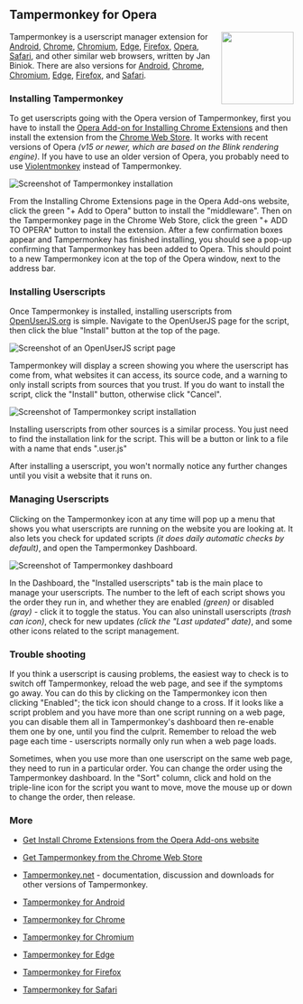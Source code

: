 ## Tampermonkey for Opera
<img src="https://raw.githubusercontent.com/wiki/OpenUserJS/OpenUserJS.org/images/tampermonkey_icon.png" width="128" height="128" align="right">

Tampermonkey is a userscript manager extension for [Android][android], [Chrome][Chrome], [Chromium][Chromium], [Edge][Edge], [Firefox][firefox], [Opera][Opera], [Safari][Safari], and other similar web browsers, written by Jan Biniok. There are also versions for [Android][tampermonkeyForAndroid], [Chrome][tampermonkeyForChrome], [Chromium][tampermonkeyForChromium], [Edge][tampermonkeyForEdge], [Firefox][tamperMonkeyForFirefox], and [Safari][tampermonkeyForSafari].

### Installing Tampermonkey

To get userscripts going with the Opera version of Tampermonkey, first you have to install the [Opera Add-on for Installing Chrome Extensions][operaAddons] and then install the extension from the [Chrome Web Store][gooChromeWebStoreTampermonkey]. It works with recent versions of Opera *(v15 or newer, which are based on the Blink rendering engine)*. If you have to use an older version of Opera, you probably need to use [Violentmonkey][violentMonkeyForOpera] instead of Tampermonkey.

![Screenshot of Tampermonkey installation][tampermonkeyOperaScreenshot1]

From the Installing Chrome Extensions page in the Opera Add-ons website, click the green "+ Add to Opera" button to install the "middleware". Then on the Tampermonkey page in the Chrome Web Store, click the green "+ ADD TO OPERA" button to install the extension. After a few confirmation boxes appear and Tampermonkey has finished installing, you should see a pop-up confirming that Tampermonkey has been added to Opera. This should point to a new Tampermonkey icon at the top of the Opera window, next to the address bar.

### Installing Userscripts

Once Tampermonkey is installed, installing userscripts from [OpenUserJS.org][oujs] is simple. Navigate to the OpenUserJS page for the script, then click the blue "Install" button at the top of the page.

![Screenshot of an OpenUserJS script page][oujsScriptPageScreenshot1]

Tampermonkey will display a screen showing you where the userscript has come from, what websites it can access, its source code, and a warning to only install scripts from sources that you trust. If you do want to install the script, click the "Install" button, otherwise click "Cancel".

![Screenshot of Tampermonkey script installation][tampermonkeyOperaScreenshot2]

Installing userscripts from other sources is a similar process. You just need to find the installation link for the script. This will be a button or link to a file with a name that ends ".user.js"

After installing a userscript, you won't normally notice any further changes until you visit a website that it runs on.

### Managing Userscripts

Clicking on the Tampermonkey icon at any time will pop up a menu that shows you what userscripts are running on the website you are looking at. It also lets you check for updated scripts *(it does daily automatic checks by default)*, and open the Tampermonkey Dashboard.

![Screenshot of Tampermonkey dashboard][tampermonkeyOperaScreenshot3]

In the Dashboard, the "Installed userscripts" tab is the main place to manage your userscripts. The number to the left of each script shows you the order they run in, and whether they are enabled *(green)* or disabled *(gray)* - click it to toggle the status. You can also uninstall userscripts *(trash can icon)*, check for new updates *(click the "Last updated" date)*, and some other icons related to the script management.

### Trouble shooting

If you think a userscript is causing problems, the easiest way to check is to switch off Tampermonkey, reload the web page, and see if the symptoms go away. You can do this by clicking on the Tampermonkey icon then clicking "Enabled"; the tick icon should change to a cross. If it looks like a script problem and you have more than one script running on a web page, you can disable them all in Tampermonkey's dashboard then re-enable them one by one, until you find the culprit. Remember to reload the web page each time - userscripts normally only run when a web page loads.

Sometimes, when you use more than one userscript on the same web page, they need to run in a particular order. You can change the order using the Tampermonkey dashboard. In the "Sort" column, click and hold on the triple-line icon for the script you want to move, move the mouse up or down to change the order, then release.

### More

* [Get Install Chrome Extensions from the Opera Add-ons website][operaAddons]
* [Get Tampermonkey from the Chrome Web Store][gooChromeWebStoreTampermonkey]
* [Tampermonkey.net][tampermonkeyNet] - documentation, discussion and downloads for other versions of Tampermonkey.

* [Tampermonkey for Android][tampermonkeyForAndroid]
* [Tampermonkey for Chrome][tampermonkeyForChrome]
* [Tampermonkey for Chromium][tampermonkeyForChromium]
* [Tampermonkey for Edge][tampermonkeyForEdge]
* [Tampermonkey for Firefox][tampermonkeyForFirefox]
* [Tampermonkey for Safari][tampermonkeyForSafari]

<!-- # References -->

<!-- ## Statics -->
[githubFavicon]: https://assets-cdn.github.com/favicon.ico
[oujsFavicon]: https://raw.githubusercontent.com/OpenUserJs/OpenUserJS.org/master/public/images/favicon16.png
[oujs]: https://openuserjs.org/

<!-- ## Browser pages -->
[android]: Android
[chrome]: Chrome
[chromium]: Chromium
[edge]: Edge
[firefox]: Firefox
[opera]: Opera
[safari]: Safari

<!-- ## .user.js engine external linkage -->
[tampermonkeyNet]: http://tampermonkey.net/
[operaAddons]: https://addons.opera.com/en/extensions/details/install-chrome-extensions/
[gooChromeWebStoreTampermonkey]: https://chrome.google.com/webstore/detail/tampermonkey/dhdgffkkebhmkfjojejmpbldmpobfkfo

<!-- ## Screenshots -->
[tampermonkeyOperaScreenshot1]: https://raw.githubusercontent.com/wiki/OpenUserJS/OpenUserJS.org/images/tampermonkey_op1.gif "Tampermonkey installed"
[oujsScriptPageScreenshot1]: https://raw.githubusercontent.com/wiki/OpenUserJS/OpenUserJS.org/images/openuserjs_script.gif "Ready to install a script"
[tampermonkeyOperaScreenshot2]: https://raw.githubusercontent.com/wiki/OpenUserJS/OpenUserJS.org/images/tampermonkey_op4.gif "Installing a script"
[tampermonkeyOperaScreenshot3]: https://raw.githubusercontent.com/wiki/OpenUserJS/OpenUserJS.org/images/tampermonkey_op5.png "Tampermonkey Dashboard"

<!-- ## Other related .user.js engine internal pages -->
[tampermonkeyForAndroid]: Tampermonkey-for-Android
[tampermonkeyForChrome]: Tampermonkey-for-Chrome
[tampermonkeyForChromium]: Tampermonkey-for-Chromium
[tampermonkeyForEdge]: Tampermonkey-for-Edge
[tampermonkeyForFirefox]: Tampermonkey-for-Firefox
[tampermonkeyForSafari]: Tampermonkey-for-Safari

[violentMonkeyForOpera]: Violentmonkey-for-Opera
